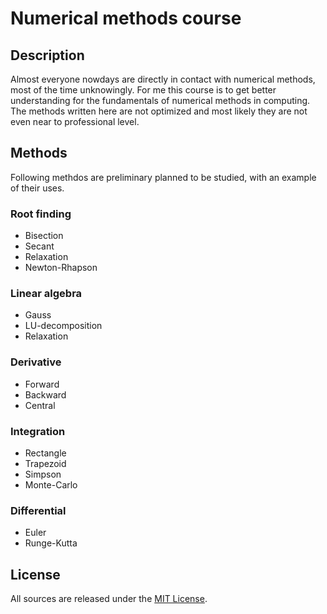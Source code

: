 # Numerical methods course
## Description
Almost everyone nowdays are directly in contact with numerical methods, most of the time unknowingly. For me this course is to get better understanding for the fundamentals of numerical methods in computing. 
The methods written here are not optimized and most likely they are not even near to professional level. 

## Methods 
Following methdos are preliminary planned to be studied, with an example of their uses.

### Root finding

* Bisection
* Secant
* Relaxation
* Newton-Rhapson

### Linear algebra

* Gauss
* LU-decomposition
* Relaxation

### Derivative

* Forward
* Backward
* Central

### Integration

* Rectangle
* Trapezoid
* Simpson
* Monte-Carlo

### Differential

* Euler
* Runge-Kutta

## License
All sources are released under the [MIT License](http://www.opensource.org/licenses/MIT).
